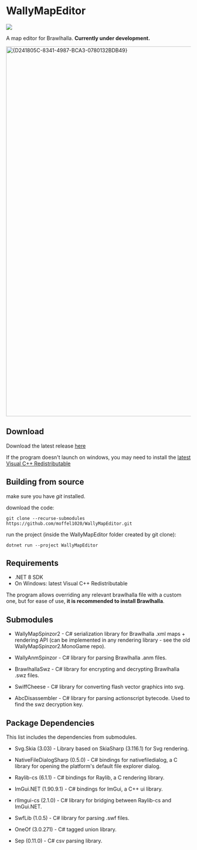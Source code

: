 # WallyMapEditor
<p>
  <a href="https://discord.com/invite/pxpe7FGwfQ">
    <img src="https://img.shields.io/discord/1287853332853035150?logo=discord&logoColor=white&label=Discord&color=7289da" />
 </a>
</p>

A map editor for Brawlhalla. **Currently under development.**

<img width="1920" height="1006" alt="{D241805C-8341-4987-BCA3-0780132BDB49}" src="https://github.com/user-attachments/assets/d1dde174-ffdd-4d1c-8e82-f318e01f3a8d" />

## Download
Download the latest release [here](https://github.com/moffel1020/WallyMapEditor/releases/latest)

If the program doesn't launch on windows, you may need to install the [latest Visual C++ Redistributable](https://learn.microsoft.com/en-us/cpp/windows/latest-supported-vc-redist?view=msvc-170)

## Building from source

make sure you have _git_ installed.

download the code:

`git clone --recurse-submodules https://github.com/moffel1020/WallyMapEditor.git`

run the project (inside the WallyMapEditor folder created by git clone):

`dotnet run --project WallyMapEditor`

## Requirements

- .NET 8 SDK
- On Windows: latest Visual C++ Redistributable

The program allows overriding any relevant brawlhalla file with a custom one, but for ease of use, **it is recommended to install Brawlhalla**.

## Submodules

- WallyMapSpinzor2 - C# serialization library for Brawlhalla .xml maps + rendering API (can be implemented in any rendering library - see the old WallyMapSpinzor2.MonoGame repo).

- WallyAnmSpinzor - C# library for parsing Brawlhalla .anm files.

- BrawlhallaSwz - C# library for encrypting and decrypting Brawlhalla .swz files.

- SwiffCheese - C# library for converting flash vector graphics into svg.

- AbcDisassembler - C# library for parsing actionscript bytecode. Used to find the swz decryption key.

## Package Dependencies

This list includes the dependencies from submodules.

- Svg.Skia (3.03) - Library based on SkiaSharp (3.116.1) for Svg rendering.

- NativeFileDialogSharp (0.5.0) - C# bindings for nativefiledialog, a C library for opening the platform's default file explorer dialog.

- Raylib-cs (6.1.1) - C# bindings for Raylib, a C rendering library.

- ImGui.NET (1.90.9.1) - C# bindings for ImGui, a C++ ui library.

- rlImgui-cs (2.1.0) - C# library for bridging between Raylib-cs and ImGui.NET.

- SwfLib (1.0.5) - C# library for parsing .swf files.

- OneOf (3.0.271) - C# tagged union library.

- Sep (0.11.0) - C# csv parsing library.
